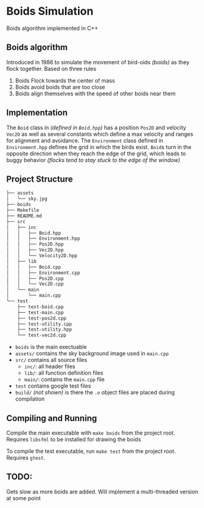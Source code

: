 # Boids Simulation

Boids algorithm implemented in C++

## Boids algorithm

Introduced in 1986 to simulate the movement of bird-oids *(boids)* as they
flock together. Based on three rules

1. Boids Flock towards the center of mass
2. Boids avoid boids that are too close 
3. Boids align themselves with the speed of other boids near them

## Implementation 

The `Boid` class in *(defined in `Boid.hpp`)* has a position `Pos2D` and 
velocity `Vec2D` as well as several constants which define a max velocity and 
ranges for alignment and avoidance. The `Environment` class defined in 
`Environment.hpp` defines the grid in which the birds exist. `Boid`s 
turn in the opposite direction when they reach the edge of the grid, which 
leads to buggy behavior *(flocks tend to stay stuck to the edge of the window)*

## Project Structure

```bash
├── assets
│   └── sky.jpg
├── boids
├── Makefile
├── README.md
├── src
│   ├── inc
│   │   ├── Boid.hpp
│   │   ├── Environment.hpp
│   │   ├── Pos2D.hpp
│   │   ├── Vec2D.hpp
│   │   └── Velocity2D.hpp
│   ├── lib
│   │   ├── Boid.cpp
│   │   ├── Environment.cpp
│   │   ├── Pos2D.cpp
│   │   └── Vec2D.cpp
│   └── main
│       └── main.cpp
└── test
    ├── test-boid.cpp
    ├── test-main.cpp
    ├── test-pos2d.cpp
    ├── test-utility.cpp
    ├── test-utility.hpp
    └── test-vec2d.cpp

```

- `boids` is the main exectuable
- `assets/` contains the sky background image used in `main.cpp`
- `src/` contains all source files 
    - `inc/`: all header files
    - `lib/`: all function definition files
    - `main/`: contains the `main.cpp` file
- `test` contains google test files
- `build/` *(not shown)* is there the `.o` object files are placed during
compilation

## Compiling and Running

Compile the main executable with `make boids` from the project root. Requires 
`libsfml` to be installed for drawing the boids

To compile the test executable, run `make test` from the project root. Requires
`gtest`.

## TODO:

Gets slow as more boids are added. Will implement a multi-threaded version at 
some point

